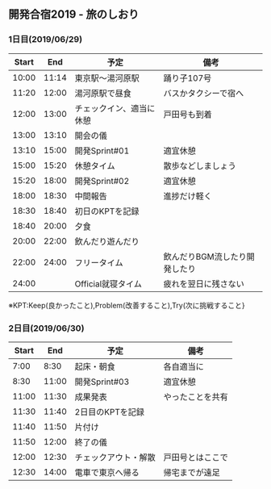 ## 開発合宿2019 - 旅のしおり

### 1日目(2019/06/29)

|Start|End|予定|備考|
|--|--|--|--|
|10:00|11:14|東京駅～湯河原駅|踊り子107号|
|11:20|12:00|湯河原駅で昼食|バスかタクシーで宿へ|
|12:00|13:00|チェックイン、適当に休憩|戸田号も到着|
|13:00|13:10|開会の儀||
|13:10|15:00|開発Sprint#01|適宜休憩|
|15:00|15:20|休憩タイム|散歩などしましょう|
|15:20|18:00|開発Sprint#02|適宜休憩|
|18:00|18:30|中間報告|進捗だけ軽く|
|18:30|18:40|初日のKPTを記録||
|18:40|20:00|夕食||
|20:00|22:00|飲んだり遊んだり||
|22:00|24:00|フリータイム|飲んだりBGM流したり開発したり|
|24:00||Official就寝タイム|疲れを翌日に残さない|

※KPT:Keep(良かったこと),Problem(改善すること),Try(次に挑戦すること}

### 2日目(2019/06/30)

|Start|End|予定|備考|
|--|--|--|--|
|7:00|8:30|起床・朝食|各自適当に|
|8:30|11:00|開発Sprint#03|適宜休憩|
|11:00|11:30|成果発表|やったことを共有|
|11:30|11:40|2日目のKPTを記録||
|11:40|11:50|片付け||
|11:50|12:00|終了の儀||
|12:00|12:30|チェックアウト・解散|戸田号とはここで|
|12:30|14:00|電車で東京へ帰る|帰宅までが遠足|

